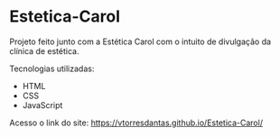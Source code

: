 # Estetica-Carol

Projeto feito junto com a Estética Carol com o intuito de divulgação da clínica de estética.

Tecnologias utilizadas:

- HTML
- CSS
- JavaScript

Acesso o link do site: https://vtorresdantas.github.io/Estetica-Carol/

